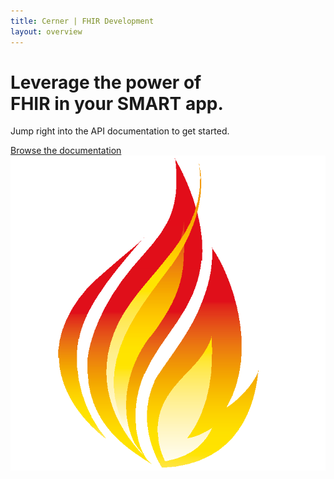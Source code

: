 ```yaml
---
title: Cerner | FHIR Development
layout: overview
---
```


<div class="wrapper feature">
  <h1>
    Leverage the power of<br />
    FHIR in your SMART app.
  </h1>
  <p class="intro">Jump right into the API documentation to get started.</p>
  <a href="/dstu1/" class="button">Browse the documentation</a>
  <img src="/images/fhir.png" class="fhirlogo" alt="FHIR" />
</div>